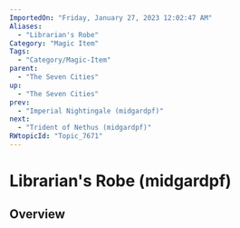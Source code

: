 ```yaml
---
ImportedOn: "Friday, January 27, 2023 12:02:47 AM"
Aliases:
  - "Librarian's Robe"
Category: "Magic Item"
Tags:
  - "Category/Magic-Item"
parent:
  - "The Seven Cities"
up:
  - "The Seven Cities"
prev:
  - "Imperial Nightingale (midgardpf)"
next:
  - "Trident of Nethus (midgardpf)"
RWtopicId: "Topic_7671"
---
```

# Librarian's Robe (midgardpf)
## Overview
